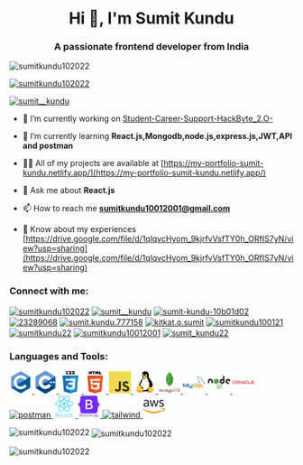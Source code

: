 <h1 align="center">Hi 👋, I'm Sumit Kundu</h1>
<h3 align="center">A passionate frontend developer from India</h3>

<p align="left"> <img src="https://komarev.com/ghpvc/?username=sumitkundu102022&label=Profile%20views&color=0e75b6&style=flat" alt="sumitkundu102022" /> </p>

<p align="left"> <a href="https://github.com/ryo-ma/github-profile-trophy"><img src="https://github-profile-trophy.vercel.app/?username=sumitkundu102022" alt="sumitkundu102022" /></a> </p>

<p align="left"> <a href="https://twitter.com/sumit__kundu" target="blank"><img src="https://img.shields.io/twitter/follow/sumit__kundu?logo=twitter&style=for-the-badge" alt="sumit__kundu" /></a> </p>

- 🔭 I’m currently working on [Student-Career-Support-HackByte_2.O-](https://github.com/SumitKundu102022/Student-Career-Support-HackByte_2.O-.git)

- 🌱 I’m currently learning **React.js,Mongodb,node.js,express.js,JWT,API and postman**

- 👨‍💻 All of my projects are available at [https://my-portfolio-sumit-kundu.netlify.app/](https://my-portfolio-sumit-kundu.netlify.app/)

- 💬 Ask me about **React.js**

- 📫 How to reach me **sumitkundu10012001@gmail.com**

- 📄 Know about my experiences [https://drive.google.com/file/d/1qlqvcHyom_9kjrfvVsfTY0h_ORfIS7yN/view?usp=sharing](https://drive.google.com/file/d/1qlqvcHyom_9kjrfvVsfTY0h_ORfIS7yN/view?usp=sharing)

<h3 align="left">Connect with me:</h3>
<p align="left">
<a href="https://codepen.io/sumitkundu102022" target="blank"><img align="center" src="https://raw.githubusercontent.com/rahuldkjain/github-profile-readme-generator/master/src/images/icons/Social/codepen.svg" alt="sumitkundu102022" height="30" width="40" /></a>
<a href="https://twitter.com/sumit__kundu" target="blank"><img align="center" src="https://raw.githubusercontent.com/rahuldkjain/github-profile-readme-generator/master/src/images/icons/Social/twitter.svg" alt="sumit__kundu" height="30" width="40" /></a>
<a href="https://linkedin.com/in/sumit-kundu-10b01d02" target="blank"><img align="center" src="https://raw.githubusercontent.com/rahuldkjain/github-profile-readme-generator/master/src/images/icons/Social/linked-in-alt.svg" alt="sumit-kundu-10b01d02" height="30" width="40" /></a>
<a href="https://stackoverflow.com/users/23289068" target="blank"><img align="center" src="https://raw.githubusercontent.com/rahuldkjain/github-profile-readme-generator/master/src/images/icons/Social/stack-overflow.svg" alt="23289068" height="30" width="40" /></a>
<a href="https://fb.com/sumit.kundu.777158" target="blank"><img align="center" src="https://raw.githubusercontent.com/rahuldkjain/github-profile-readme-generator/master/src/images/icons/Social/facebook.svg" alt="sumit.kundu.777158" height="30" width="40" /></a>
<a href="https://instagram.com/kitkat.o.sumit" target="blank"><img align="center" src="https://raw.githubusercontent.com/rahuldkjain/github-profile-readme-generator/master/src/images/icons/Social/instagram.svg" alt="kitkat.o.sumit" height="30" width="40" /></a>
<a href="https://www.hackerrank.com/sumitkundu100121" target="blank"><img align="center" src="https://raw.githubusercontent.com/rahuldkjain/github-profile-readme-generator/master/src/images/icons/Social/hackerrank.svg" alt="sumitkundu100121" height="30" width="40" /></a>
<a href="https://www.leetcode.com/sumitkundu22" target="blank"><img align="center" src="https://raw.githubusercontent.com/rahuldkjain/github-profile-readme-generator/master/src/images/icons/Social/leet-code.svg" alt="sumitkundu22" height="30" width="40" /></a>
<a href="https://auth.geeksforgeeks.org/user/sumitkundu10012001" target="blank"><img align="center" src="https://raw.githubusercontent.com/rahuldkjain/github-profile-readme-generator/master/src/images/icons/Social/geeks-for-geeks.svg" alt="sumitkundu10012001" height="30" width="40" /></a>
<a href="https://discord.gg/sumit_kundu22" target="blank"><img align="center" src="https://raw.githubusercontent.com/rahuldkjain/github-profile-readme-generator/master/src/images/icons/Social/discord.svg" alt="sumit_kundu22" height="30" width="40" /></a>
</p>

<h3 align="left">Languages and Tools:</h3>
<p align="left"> <a href="https://www.cprogramming.com/" target="_blank" rel="noreferrer"> <img src="https://raw.githubusercontent.com/devicons/devicon/master/icons/c/c-original.svg" alt="c" width="40" height="40"/> </a> <a href="https://www.w3schools.com/cpp/" target="_blank" rel="noreferrer"> <img src="https://raw.githubusercontent.com/devicons/devicon/master/icons/cplusplus/cplusplus-original.svg" alt="cplusplus" width="40" height="40"/> </a><a href="https://www.w3schools.com/css/" target="_blank" rel="noreferrer"> <img src="https://raw.githubusercontent.com/devicons/devicon/master/icons/css3/css3-original-wordmark.svg" alt="css3" width="40" height="40"/> </a> 
<!--   <a href="https://www.figma.com/" target="_blank" rel="noreferrer"> <img src="https://www.vectorlogo.zone/logos/figma/figma-icon.svg" alt="figma" width="40" height="40"/> </a>  -->
<!--   <a href="https://firebase.google.com/" target="_blank" rel="noreferrer"> <img src="https://www.vectorlogo.zone/logos/firebase/firebase-icon.svg" alt="firebase" width="40" height="40"/> </a>  -->
<!--   <a href="https://git-scm.com/" target="_blank" rel="noreferrer"> <img src="https://www.vectorlogo.zone/logos/git-scm/git-scm-icon.svg" alt="git" width="40" height="40"/> </a>  -->
<a href="https://www.w3.org/html/" target="_blank" rel="noreferrer"> <img src="https://raw.githubusercontent.com/devicons/devicon/master/icons/html5/html5-original-wordmark.svg" alt="html5" width="40" height="40"/> </a>
<!--   <a href="https://www.java.com" target="_blank" rel="noreferrer"> <img src="https://raw.githubusercontent.com/devicons/devicon/master/icons/java/java-original.svg" alt="java" width="40" height="40"/> </a>  -->
 <a href="https://developer.mozilla.org/en-US/docs/Web/JavaScript" target="_blank" rel="noreferrer"> <img src="https://raw.githubusercontent.com/devicons/devicon/master/icons/javascript/javascript-original.svg" alt="javascript" width="40" height="40"/> </a> <a href="https://www.linux.org/" target="_blank" rel="noreferrer"> <img src="https://raw.githubusercontent.com/devicons/devicon/master/icons/linux/linux-original.svg" alt="linux" width="40" height="40"/> </a> <a href="https://www.mongodb.com/" target="_blank" rel="noreferrer"> <img src="https://raw.githubusercontent.com/devicons/devicon/master/icons/mongodb/mongodb-original-wordmark.svg" alt="mongodb" width="40" height="40"/> </a> <a href="https://www.mysql.com/" target="_blank" rel="noreferrer"> <img src="https://raw.githubusercontent.com/devicons/devicon/master/icons/mysql/mysql-original-wordmark.svg" alt="mysql" width="40" height="40"/> </a> <a href="https://nodejs.org" target="_blank" rel="noreferrer"> <img src="https://raw.githubusercontent.com/devicons/devicon/master/icons/nodejs/nodejs-original-wordmark.svg" alt="nodejs" width="40" height="40"/> </a> <a href="https://www.oracle.com/" target="_blank" rel="noreferrer"> <img src="https://raw.githubusercontent.com/devicons/devicon/master/icons/oracle/oracle-original.svg" alt="oracle" width="40" height="40"/> </a> <a href="https://postman.com" target="_blank" rel="noreferrer"> <img src="https://www.vectorlogo.zone/logos/getpostman/getpostman-icon.svg" alt="postman" width="40" height="40"/> </a> <a href="https://reactjs.org/" target="_blank" rel="noreferrer"> <img src="https://raw.githubusercontent.com/devicons/devicon/master/icons/react/react-original-wordmark.svg" alt="react" width="40" height="40"/> </a> 
<!--   <a href="https://www.sqlite.org/" target="_blank" rel="noreferrer"> <img src="https://www.vectorlogo.zone/logos/sqlite/sqlite-icon.svg" alt="sqlite" width="40" height="40"/> </a> -->
<a href="https://getbootstrap.com" target="_blank" rel="noreferrer"> <img src="https://raw.githubusercontent.com/devicons/devicon/master/icons/bootstrap/bootstrap-plain-wordmark.svg" alt="bootstrap" width="40" height="40"/> </a> <a href="https://tailwindcss.com/" target="_blank" rel="noreferrer"> <img src="https://www.vectorlogo.zone/logos/tailwindcss/tailwindcss-icon.svg" alt="tailwind" width="40" height="40"/> </a> 
<a href="https://aws.amazon.com" target="_blank" rel="noreferrer"> <img src="https://raw.githubusercontent.com/devicons/devicon/master/icons/amazonwebservices/amazonwebservices-original-wordmark.svg" alt="aws" width="40" height="40"/> </a></p>

<p><img align="left" src="https://github-readme-stats.vercel.app/api/top-langs?username=sumitkundu102022&show_icons=true&locale=en&layout=compact" alt="sumitkundu102022" /></p>

<p>&nbsp;<img align="center" src="https://github-readme-stats.vercel.app/api?username=sumitkundu102022&show_icons=true&locale=en" alt="sumitkundu102022" /></p>

<p><img align="center" src="https://github-readme-streak-stats.herokuapp.com/?user=sumitkundu102022&" alt="sumitkundu102022" /></p>
